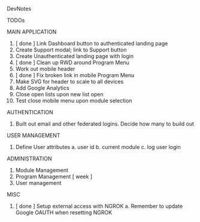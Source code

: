 DevNotes

TODOs


MAIN APPLICATION
1. [ done ] Link Dashboard button to authenticated landing page
2. Create Support modal; link to Support button
3. Create Unauthenticated landing page with login
4. [ done ] Clean up RWD around Program Menu
5. Work out mobile header
6. [ done ] Fix broken link in mobile Program Menu
7. Make SVG for header to scale to all devices
8. Add Google Analytics
9. Close open lists upon new list open
10. Test close mobile menu upon module selection

AUTHENTICATION
1. Built out email and other federated logins. Decide how many to build out

USER MANAGEMENT
1. Define User attributes
    a. user id
    b. current module
    c. log user login

ADMINISTRATION
1. Module Management
2. Program Management [ week ]
3. User management

MISC
1. [ done ] Setup external access with NGROK
    a. Remember to update Google OAUTH when resetting NGROK